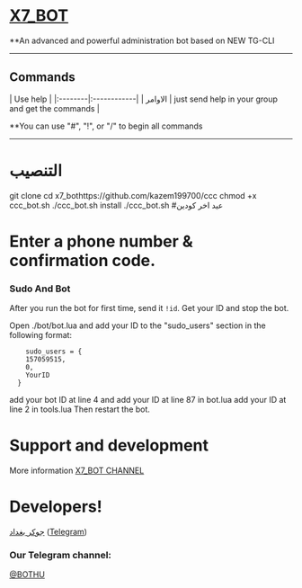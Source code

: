 # [X7_BOT](https://telegram.me/BOTHU)

**An advanced and powerful administration bot based on NEW TG-CLI


* * *

## Commands

| Use help |
|:--------|:------------|
| الاوامر | just send help in your group and get the commands |

**You can use "#", "!", or "/" to begin all commands

* * *

# التنصيب

git clone 
cd x7_bothttps://github.com/kazem199700/ccc
chmod +x ccc_bot.sh
./ccc_bot.sh install
./ccc_bot.sh 
 #عيد اخر كودين
# Enter a phone number & confirmation code.

### Sudo And Bot
After you run the bot for first time, send it `!id`. Get your ID and stop the bot.

Open ./bot/bot.lua and add your ID to the "sudo_users" section in the following format:
```
    sudo_users = {
    157059515,
    0,
    YourID
  }
```
add your bot ID at line 4 and add your ID at line 87 in bot.lua
add your ID at line 2 in tools.lua
Then restart the bot.

# Support and development

More information [X7_BOT CHANNEL](https://telegram.me/joinchat/BOTHU)


# Developers!

[جوكر بغداد](https://github.com/X7H) ([Telegram](https://telegram.me/DEV_IRAQ1))
### Our Telegram channel:

[@BOTHU](https://telegram.me/BOTHU)
